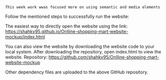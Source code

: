 ```
This week work wwas focused more on using semantic and media elements
```
Follow the mentioned steps to successfully run the website:

The easiest way to directly open the website using the link: https://shahkv95.github.io/Onlline-shopping-mart-website-mockup/index.html


You can also view the website by downloading the website code to your local system. After downloading the repository, open index.html to view the website. Repository: https://github.com/shahkv95/Onlline-shopping-mart-website-mockup

Other dependency files are uploaded to the above GitHub repository.
